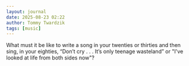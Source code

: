 ```yaml
---
layout: journal
date: 2025-08-23 02:22
author: Tommy Twardzik
tags: [music]
---
```


What must it be like to write a song in your twenties or thirties and then sing, in your eighties, “Don’t cry . . . It’s only teenage wasteland” or "I've looked at life from both sides now"?